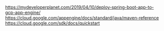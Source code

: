 
https://mydeveloperplanet.com/2019/04/10/deploy-spring-boot-app-to-gcp-app-engine/
https://cloud.google.com/appengine/docs/standard/java/maven-reference
https://cloud.google.com/sdk/docs/quickstart